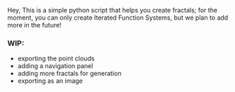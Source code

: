 Hey,
This is a simple python script that helps you create fractals; for the moment, you can only create Iterated Function Systems, but we plan to add more in the future!
### WIP:
- exporting the point clouds
- adding a navigation panel
- adding more fractals for generation
- exporting as an image
